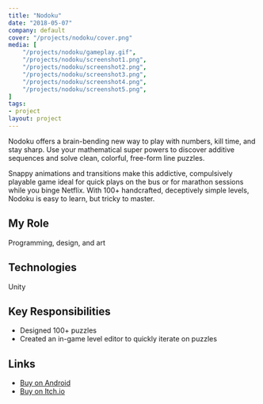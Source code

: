 ```yaml
---
title: "Nodoku"
date: "2018-05-07"
company: default
cover: "/projects/nodoku/cover.png"
media: [
    "/projects/nodoku/gameplay.gif",
    "/projects/nodoku/screenshot1.png",
    "/projects/nodoku/screenshot2.png",
    "/projects/nodoku/screenshot3.png",
    "/projects/nodoku/screenshot4.png",
    "/projects/nodoku/screenshot5.png",
]
tags:
- project
layout: project
---
```


Nodoku offers a brain-bending new way to play with numbers, kill time, and stay sharp. Use your mathematical super powers to discover additive sequences and solve clean, colorful, free-form line puzzles. 

Snappy animations and transitions make this addictive, compulsively playable game ideal for quick plays on the bus or for marathon sessions while you binge Netflix. With 100+ handcrafted, deceptively simple levels, Nodoku is easy to learn, but tricky to master. 

## My Role
Programming, design, and art

## Technologies
Unity

## Key Responsibilities
* Designed 100+ puzzles
* Created an in-game level editor to quickly iterate on puzzles

## Links
* [Buy on Android](https://play.google.com/store/apps/details?id=com.gamesrightmeow.nodoku)
* [Buy on Itch.io](https://gamesrightmeow.itch.io/nodoku)